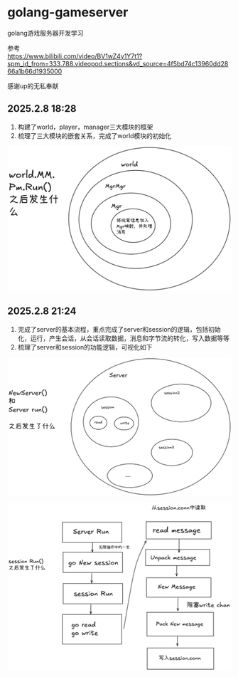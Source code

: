 # golang-gameserver
golang游戏服务器开发学习


参考<br>
https://www.bilibili.com/video/BV1wZ4y1Y7t1?spm_id_from=333.788.videopod.sections&vd_source=4f5bd74c13960dd2866a1b66d1935000

感谢up的无私奉献

## 2025.2.8 18:28
1. 构建了world，player，manager三大模块的框架
2. 梳理了三大模块的嵌套关系，完成了world模块的初始化

![架构图](mindmap/架构图.png)

## 2025.2.8 21:24

1. 完成了server的基本流程，重点完成了server和session的逻辑，包括初始化，运行，产生会话，从会话读取数据，消息和字节流的转化，写入数据等等
2. 梳理了server和session的功能逻辑，可视化如下

![Server](mindmap/server.png)

![Session](mindmap/session.png)

